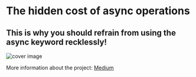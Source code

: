 # The hidden cost of async operations
## This is why you should refrain from using the async keyword recklessly!

![cover image](https://miro.medium.com/v2/resize:fit:1400/format:webp/1*cY6qIVcYH395iZRON0hKcQ.jpeg)

More information about the project: [Medium](https://itnext.io/the-hidden-cost-of-async-operations-bf575ac4dd4a)
